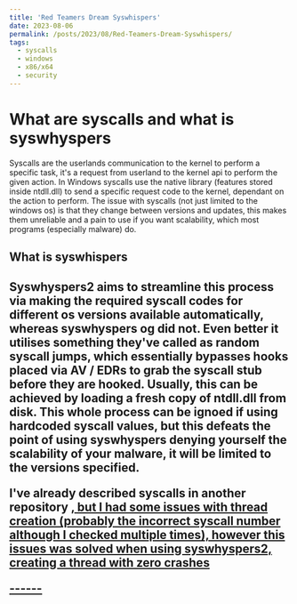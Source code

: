 ```yaml
---
title: 'Red Teamers Dream Syswhispers'
date: 2023-08-06
permalink: /posts/2023/08/Red-Teamers-Dream-Syswhispers/
tags:
  - syscalls
  - windows 
  - x86/x64
  - security
---
```


<h1>What are syscalls and what is syswhyspers</h1>
<p>Syscalls are the userlands communication to the kernel to perform a specific task, it's a request from userland to the kernel api to perform the given action. 
In Windows syscalls use the native library (features stored inside ntdll.dll) to send a specific request code to the kernel, dependant on the action to perform. 
The issue with syscalls (not just limited to the windows os) is that they change between versions and updates, this makes them unreliable and a pain to use if you want scalability,
which most programs (especially malware) do.
<h2>What is syswhispers<h2>
<p>Syswhyspers2 aims to streamline this process via making the required syscall codes for different os versions available automatically, whereas syswhyspers og did not.
Even better it utilises something they've called as random syscall jumps, which essentially bypasses hooks placed via AV / EDRs to grab the syscall stub before they are hooked.
Usually, this can be achieved by loading a fresh copy of ntdll.dll from disk. This whole process can be ignoed if using hardcoded syscall values, but this defeats the point of using syswhyspers 
denying yourself the scalability of your malware, it will be limited to the versions specified.</p>


<p>I've already described syscalls in another repository <a href="https://github.com/Clydeston/windows-syscalls"here</a>, but I had some issues with thread creation (probably the incorrect syscall number although I checked multiple times),
however this issues was solved when using syswhyspers2, creating a thread with zero crashes</p>
------

